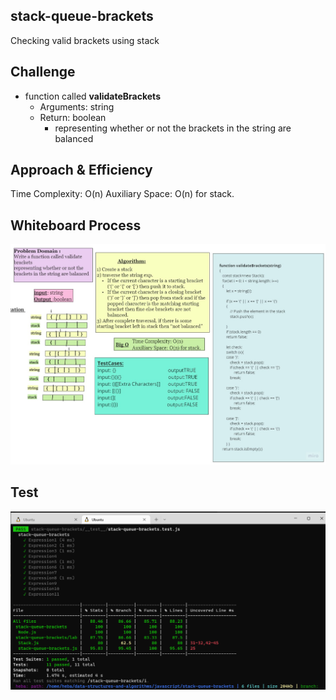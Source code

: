  
 ## stack-queue-brackets
  Checking valid brackets using stack
 ## Challenge
- function called **validateBrackets**
   - Arguments: string
  - Return: boolean
    - representing whether or not the brackets in the  string are balanced

 ## Approach & Efficiency
Time Complexity: O(n) 
Auxiliary Space: O(n) for stack. 
## Whiteboard Process
![](./stack-queue-brakets.jpg)
## Test
![](./test.png)
